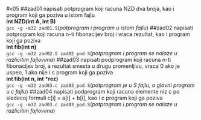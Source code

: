 #v05
##zad01
napisati potprogram koji racuna NZD dva broja, kao i program koji ga poziva u istom fajlu   
<b>int NZD(int A, int B)</b>   
`gcc -g -m32 zad01.S`(<i>potprogram i program u istom fajlu</i>)
##zad02
napisati potprogram koji racuna n-ti fibonacijev broj i vraca rezultat, kao i program koji ga poziva   
<b>int fib(int n)</b>   
`gcc -g -m32 zad02.S zad02_pod.S`(<i>potprogram i program se nalaze u razlicitim fajlovima</i>)
##zad03
napisati podprogram koji racuna n-ti fibonacijev broj, a rezultat smesta u drugu promenljivu, vraca 0 ako je uspeo, 1 ako nije i c program koji ga poziva   
<b>int fib(int n, int *rez)</b>   
`gcc -g -m32 zad03.c zad03_pod.S`(<i>potprogram je u S fajlu, a glavni program u c fajlu</i>)
##zad04
napisati podprogram koji racuna elemente niz c po sledecoj formuli c[i] = a[i] + b[i], kao i c program koji ga poziva   
`gcc -g -m32 zad03.c zad03_pod.S`(<i>potprogram i program se nalaze u razlicitim fajlovima</i>)
